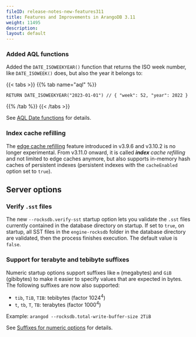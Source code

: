 ```yaml
---
fileID: release-notes-new-features311
title: Features and Improvements in ArangoDB 3.11
weight: 11495
description: 
layout: default
---
```

### Added AQL functions

Added the `DATE_ISOWEEKYEAR()` function that returns the ISO week number,
like `DATE_ISOWEEK()` does, but also the year it belongs to:

{{< tabs >}}
{{% tab name="aql" %}}
```aql
RETURN DATE_ISOWEEKYEAR("2023-01-01") // { "week": 52, "year": 2022 }
```
{{% /tab %}}
{{< /tabs >}}

See [AQL Date functions](../../aql/functions/functions-date#date_isoweekyear) for details.

### Index cache refilling

The [edge cache refilling](../version-3.10/release-notes-new-features310#edge-cache-refilling-experimental)
feature introduced in v3.9.6 and v3.10.2 is no longer experimental. From v3.11.0
onward, it is called _**index** cache refilling_ and not limited to edge caches
anymore, but also supports in-memory hash caches of persistent indexes
(persistent indexes with the `cacheEnabled` option set to `true`).

## Server options

### Verify `.sst` files

The new `--rocksdb.verify-sst` startup option lets you validate the `.sst` files
currently contained in the database directory on startup. If set to `true`,
on startup, all SST files in the `engine-rocksdb` folder in the database
directory are validated, then the process finishes execution.
The default value is `false`.

### Support for terabyte and tebibyte suffixes

Numeric startup options support suffixes like `m` (megabytes) and `GiB` (gibibytes)
to make it easier to specify values that are expected in bytes. The following
suffixes are now also supported:

- `tib`, `TiB`, `TIB`: tebibytes (factor 1024<sup>4</sup>)
- `t`, `tb`, `T`, `TB`: terabytes (factor 1000<sup>4</sup>)

Example: `arangod --rocksdb.total-write-buffer-size 2TiB`

See [Suffixes for numeric options](../../administration/administration-configuration#suffixes-for-numeric-options)
for details.
